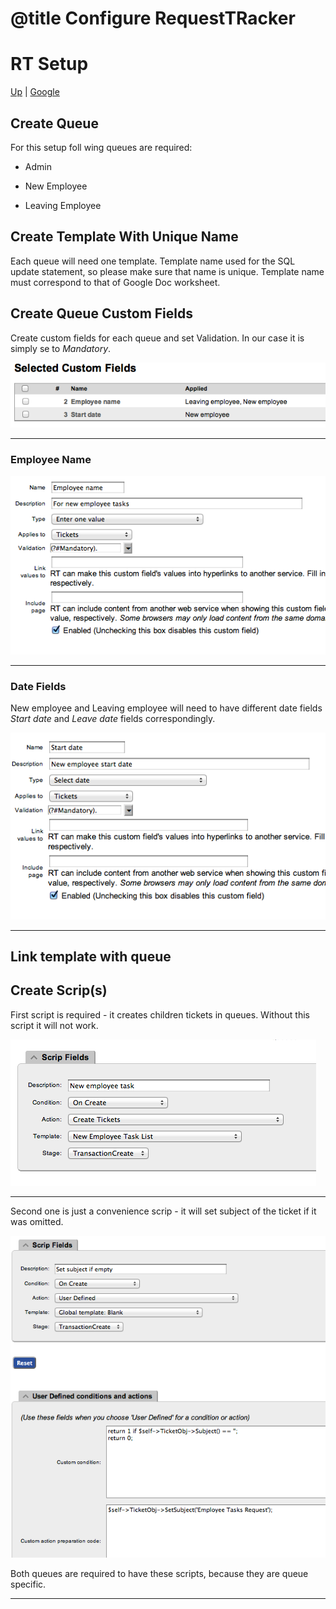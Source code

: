 # @title Configure RequestTRacker

RT Setup
======================

[Up](CONFIG.md) | [Google](GOOGLE_SETUP.md) 

## Create Queue ##

For this setup foll wing queues are required:

- Admin

- New Employee

- Leaving  Employee

## Create Template With Unique Name ##

Each queue will need one template. Template name used for the SQL update statement, so please make sure that name is unique. Template name must correspond to that of Google Doc worksheet.

## Create Queue Custom Fields ##

Create custom fields for each queue and set Validation. In our case it is simply se to _Mandatory_.

![Custom fields](images/custom_fields.png)


* * * * *

### Employee Name ###

![Employee name](images/employee_name.png)

* * * * *

### Date Fields  ###

New employee and Leaving employee will need to have different date fields _Start date_ and _Leave date_ fields correspondingly.

![Start date](images/start_date.png)

* * * * *

## Link template with queue ##

## Create Scrip(s) ##

First script is required - it creates children tickets in queues. Without this script it will not work.

![New employee scrip](images/new_employee_scrip.png)

* * * * *

Second one is just a convenience scrip - it will set subject of the ticket if it was omitted.

![Set subject scrip](images/set_subject_if_empty.png)

Both queues are required to have these scripts, because they are queue specific.

* * * * *
